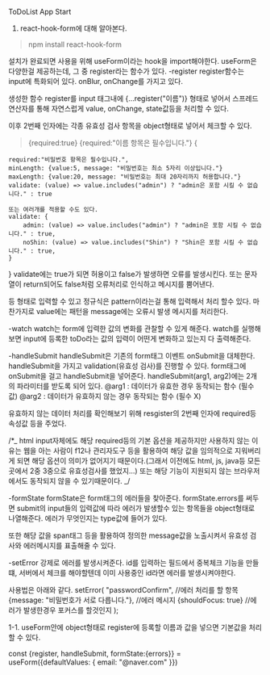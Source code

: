 ToDoList App Start

1. react-hook-form에 대해 알아본다.

> npm install react-hook-form

설치가 완료되면 사용을 위해 useForm이라는 hook을 import해야한다.
useForm은 다양한걸 제공하는데, 그 중 register라는 함수가 있다.
-register
register함수는 input에 특화되어 있다.
onBlur, onChange를 가지고 있다.

생성한 함수 register를 input 태그내에 {...register("이름")} 형태로 넣어서 스프레드 연산자를 통해 자연스럽게 value, onChange, state값등을 처리할 수 있다.

이후 2번째 인자에는 각종 유효성 검사 항목을 object형태로 넣어서 체크할 수 있다.

> {required:true}
> {required:"이름 항목은 필수입니다."}
> {

    required:"비밀번호 항목은 필수입니다.",
    minLength: {value:5, message: "비밀번호는 최소 5자리 이상입니다."}
    maxLength: {value:20, message: "비밀번호는 최대 20자리까지 허용합니다."}
    validate: (value) => value.includes("admin") ? "admin은 포함 시킬 수 없습니다." : true

    또는 여러개를 적용할 수도 있다.
    validate: {
        admin: (value) => value.includes("admin") ? "admin은 포함 시킬 수 없습니다." : true,
        noShin: (value) => value.includes("Shin") ? "Shin은 포함 시킬 수 없습니다." : true,
    }

}
validate에는 true가 되면 허용이고 false가 발생하면 오류를 발생시킨다.
또는 문자열이 return되어도 false처럼 오류처리로 인식하고 메시지를 뿜어낸다.

등 형태로 입력할 수 있고 정규식은 pattern이라는걸 통해 입력해서 처리 할수 있다.
마찬가지로 value에는 패턴을 message에는 오류시 발생 메시지를 처리한다.

-watch
watch는 form에 입력한 값의 변화를 관찰할 수 있게 해준다.
watch를 실행해보면 input에 등록한 toDo라는 값의 입력이 어떤게 변화하고 있는지 다 출력해준다.

-handleSubmit
handleSubmit은 기존의 form태그 이벤트 onSubmit을 대체한다.
handleSubmit을 가지고 validation(유효성 검사)를 진행할 수 있다.
form태그에 onSubmit을 걸고 handleSubmit을 넣어준다.
handleSubmit(arg1, arg2)에는 2개의 파라미터를 받도록 되어 있다.
@arg1 : 데이터가 유효한 경우 동작되는 함수 (필수값)
@arg2 : 데이터가 유효하지 않는 경우 동작되는 함수 (필수 X)

유효하지 않는 데이터 처리를 확인해보기 위해
resgister의 2번째 인자에 required등 속성값 등을 주었다.

/\*_ html input자체에도 해당 required등의 기본 옵션을 제공하지만 사용하지 않는 이유는 웹을 아는 사람이 f12나 관리자도구 등을 활용하여 해당 값을 임의적으로 지워버리게 되면 해당 옵션이 의미가 없어지기 때문이다.(그래서 이전에도 html, js, java등 모든곳에서 2중 3중으로 유효성검사를 했었지...) 또는 해당 기능이 지원되지 않는 브라우저에서도 동작되지 않을 수 있기때문이다.
_/

-formState
formState은 form태그의 에러들을 찾아준다.
formState.errors를 써두면 submit의 input들의 입력값에 따라 에러가 발생할수 있는 항목들을 object형태로 나열해준다. 에러가 무엇인지는 type값에 들어가 있다.

또한 해당 값을 span태그 등을 활용하여 정의한 message값을 노출시켜서 유효성 검사와 에러메시지를 표출해줄 수 있다.

-setError
강제로 에러를 발생시켜준다.
id를 입력하는 필드에서 중복체크 기능을 만들떄, 서버에서 체크를 해야할텐데 이미 사용중인 id라면 에러를 발생시켜야한다.

사용법은 아래와 같다.
setError(
"passwordConfirm", //에러 처리를 할 항목
{message: "비밀번호가 서로 다릅니다."}, //에러 메시지
{shouldFocus: true} //에러가 발생한경우 포커스를 할것인지
);

1-1. useForm안에 object형태로 register에 등록할 이름과 값을 넣으면 기본값을 처리 할 수 있다.

const {register, handleSubmit, formState:{errors}} = useForm({defaultValues: {
email: "@naver.com"
}})
